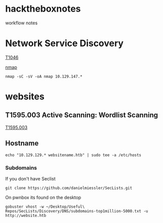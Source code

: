# hacktheboxnotes
workflow notes

# Network Service Discovery 
[T1046](https://attack.mitre.org/techniques/T1046/)


[nmap](https://github.com/Johan-p/nmap-cheatsheet)

`nmap -sC -sV -oA nmap 10.129.147.*`



# websites

## T1595.003 Active Scanning: Wordlist Scanning 

[T1595.003](https://attack.mitre.org/techniques/T1595/003/) 

## Hostname

`echo "10.129.129.* websitename.htb" | sudo tee -a /etc/hosts`

### Subdomains

If you don't have Seclist

`git clone https://github.com/danielmiessler/SecLists.git`

On pwnbox its found on the desktop

`gobuster vhost -w ~/Desktop/Useful\ Repos/SecLists/Discovery/DNS/subdomains-top1million-5000.txt -u http://website.htb`

